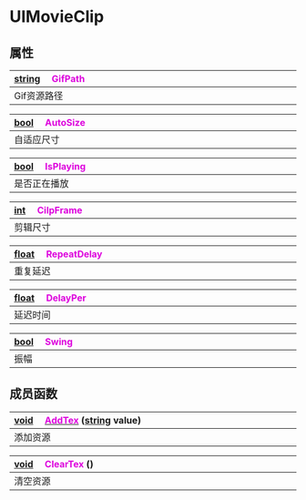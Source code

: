 # UIMovieClip

## 属性

|<div style="width:700px">[string](/Api/DataType/String.md) &emsp;<font color="dd00dd">GifPath</font></div>|
|:---|
|Gif资源路径|

|<div style="width:700px">[bool](/Api/DataType/Bool.md) &emsp;<font color="dd00dd">AutoSize</font></div>|
|:---|
|自适应尺寸|

|<div style="width:700px">[bool](/Api/DataType/Bool.md) &emsp;<font color="dd00dd">IsPlaying</font></div>|
|:---|
|是否正在播放|

|<div style="width:700px">[int](/Api/DataType/Number.md) &emsp;<font color="dd00dd">CilpFrame</font></div>|
|:---|
|剪辑尺寸|

|<div style="width:700px">[float](/Api/DataType/Number.md) &emsp;<font color="dd00dd">RepeatDelay</font></div>|
|:---|
|重复延迟|

|<div style="width:700px">[float](/Api/DataType/Number.md) &emsp;<font color="dd00dd">DelayPer</font></div>|
|:---|
|延迟时间|

|<div style="width:700px">[bool](/Api/DataType/Bool.md) &emsp;<font color="dd00dd">Swing</font></div>|
|:---|
|振幅|

## 成员函数

|<div style="width:700px">[void](/Api/DataType/Void.md) &emsp;[<font color="dd00dd">AddTex</font>](/Api/Classes/Scene/UIMovieClip_F/AddTex.md) ([string](/Api/DataType/String.md) value)</div>|
|:---|
|添加资源|

|<div style="width:700px">[void](/Api/DataType/Void.md) &emsp;<font color="dd00dd">ClearTex</font> ()</div>|
|:---|
|清空资源|


